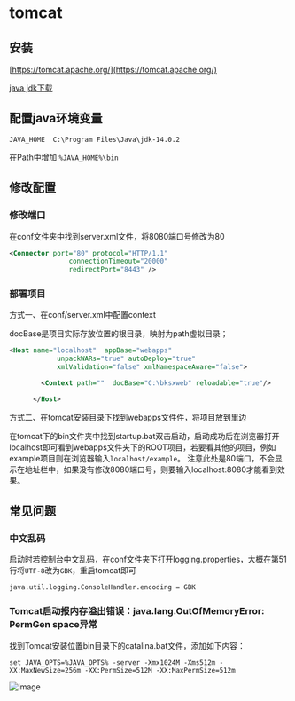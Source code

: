 # tomcat

## 安装

[https://tomcat.apache.org/](https://tomcat.apache.org/)

[java jdk下载](https://www.oracle.com/java/technologies/javase-downloads.html)

## 配置java环境变量
```
JAVA_HOME  C:\Program Files\Java\jdk-14.0.2
```
在Path中增加  `%JAVA_HOME%\bin`

## 修改配置
### 修改端口
在conf文件夹中找到server.xml文件，将8080端口号修改为80
```xml
<Connector port="80" protocol="HTTP/1.1" 
               connectionTimeout="20000" 
               redirectPort="8443" />
```

### 部署项目
方式一、在conf/server.xml中配置context

docBase是项目实际存放位置的根目录，映射为path虚拟目录；
```xml
<Host name="localhost"  appBase="webapps"
            unpackWARs="true" autoDeploy="true"
            xmlValidation="false" xmlNamespaceAware="false">

		<Context path=""  docBase="C:\bksxweb" reloadable="true"/>

      </Host>
```
方式二、在tomcat安装目录下找到webapps文件件，将项目放到里边


在tomcat下的bin文件夹中找到startup.bat双击启动，启动成功后在浏览器打开localhost即可看到webapps文件夹下的ROOT项目，若要看其他的项目，例如example项目则在浏览器输入`localhost/example`。
注意此处是80端口，不会显示在地址栏中，如果没有修改8080端口号，则要输入localhost:8080才能看到效果。

## 常见问题
### 中文乱码
启动时若控制台中文乱码，在conf文件夹下打开logging.properties，大概在第51行将`UTF-8`改为`GBK`，重启tomcat即可
```
java.util.logging.ConsoleHandler.encoding = GBK
```

### Tomcat启动报内存溢出错误：java.lang.OutOfMemoryError: PermGen space异常
找到Tomcat安装位置bin目录下的catalina.bat文件，添加如下内容：
```
set JAVA_OPTS=%JAVA_OPTS% -server -Xmx1024M -Xms512m -XX:MaxNewSize=256m -XX:PermSize=512M -XX:MaxPermSize=512m
```
![image](/blog/img/tomcat.png)